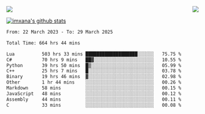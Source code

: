 <p>
  <a href="https://count.getloli.com/"><img src="https://count.getloli.com/get/@xana.readme?theme=moebooru-h"></a>
  <img src="https://weather-icon.journeyad.repl.co/@hangzhou?v=1" align="right">
</p>


<a href="https://github.com/imxana"><img align="center" src="https://github-readme-stats.vercel.app/api?username=imxana&show_icons=true&include_all_commits=true&hide_border=tru&custom_title=imxana%27s%20Github%20Stats" alt="imxana's github stats" /></a> 

<!--START_SECTION:waka-->

```txt
From: 22 March 2023 - To: 29 March 2025

Total Time: 664 hrs 44 mins

Lua          503 hrs 33 mins ███████████████████░░░░░░   75.75 %
C#           70 hrs 9 mins   ██▓░░░░░░░░░░░░░░░░░░░░░░   10.55 %
Python       39 hrs 50 mins  █▒░░░░░░░░░░░░░░░░░░░░░░░   05.99 %
C++          25 hrs 7 mins   █░░░░░░░░░░░░░░░░░░░░░░░░   03.78 %
Binary       19 hrs 46 mins  ▓░░░░░░░░░░░░░░░░░░░░░░░░   02.98 %
Other        1 hr 44 mins    ░░░░░░░░░░░░░░░░░░░░░░░░░   00.26 %
Markdown     58 mins         ░░░░░░░░░░░░░░░░░░░░░░░░░   00.15 %
JavaScript   48 mins         ░░░░░░░░░░░░░░░░░░░░░░░░░   00.12 %
Assembly     44 mins         ░░░░░░░░░░░░░░░░░░░░░░░░░   00.11 %
C            33 mins         ░░░░░░░░░░░░░░░░░░░░░░░░░   00.08 %
```

<!--END_SECTION:waka-->
